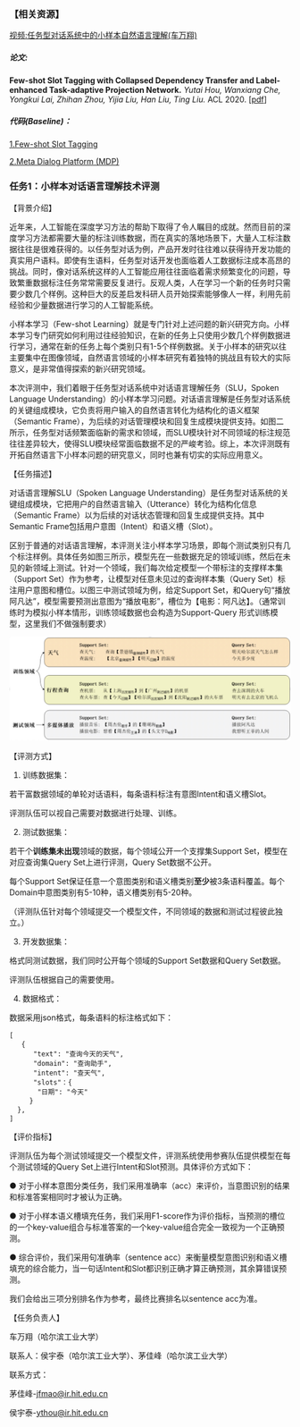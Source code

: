 ### 【相关资源】

[视频:任务型对话系统中的小样本自然语言理解(车万翔)](https://www.bilibili.com/video/BV1xt4y1e7HE?p=7)

##### 论文:

**Few-shot Slot Tagging with Collapsed Dependency Transfer and Label-enhanced Task-adaptive Projection Network.** *Yutai Hou, Wanxiang Che, Yongkui Lai, Zhihan Zhou, Yijia Liu, Han Liu, Ting Liu.* ACL 2020. [[pdf](https://file.aconf.org/conf/hz/2020/03/174917/files/2006_05702.pdf)]

##### 代码(Baseline)：

[1.Few-shot Slot Tagging](https://github.com/AtmaHou/FewShotTagging)

[2.Meta Dialog Platform (MDP)](https://github.com/AtmaHou/MetaDialog)



### **任务1：小样本对话语言理解技术评测**

【背景介绍】

   近年来，人工智能在深度学习方法的帮助下取得了令人瞩目的成就。然而目前的深度学习方法都需要大量的标注训练数据，而在真实的落地场景下，大量人工标注数据往往是很难获得的。以任务型对话为例，产品开发时往往难以获得待开发功能的真实用户语料。即使有生语料，任务型对话开发也面临着人工数据标注成本高昂的挑战。同时，像对话系统这样的人工智能应用往往面临着需求频繁变化的问题，导致繁重数据标注任务常常需要反复进行。反观人类，人在学习一个新的任务时只需要少数几个样例。这种巨大的反差启发科研人员开始探索能够像人一样，利用先前经验和少量数据进行学习的人工智能系统。 

   小样本学习（Few-shot Learning）就是专门针对上述问题的新兴研究方向。小样本学习专门研究如何利用过往经验知识，在新的任务上只使用少数几个样例数据进行学习，通常在新的任务上每个类别只有1-5个样例数据。关于小样本的研究以往主要集中在图像领域，自然语言领域的小样本研究有着独特的挑战且有较大的实际意义，是非常值得探索的新兴研究领域。

本次评测中，我们着眼于任务型对话系统中对话语言理解任务（SLU，Spoken Language Understanding）的小样本学习问题。对话语言理解是任务型对话系统的关键组成模块，它负责将用户输入的自然语言转化为结构化的语义框架（Semantic Frame），为后续的对话管理模块和回复生成模块提供支持。如图二所示，任务型对话频繁面临新的需求和领域，而SLU模块针对不同领域的标注规范往往差异较大，使得SLU模块经常面临数据不足的严峻考验。综上，本次评测既有开拓自然语言下小样本问题的研究意义，同时也兼有切实的实际应用意义。

 

【任务描述】

   对话语言理解SLU（Spoken Language Understanding）是任务型对话系统的关键组成模块，它把用户的自然语言输入（Utterance）转化为结构化信息（Semantic Frame）以为后续的对话状态管理和回复生成提供支持。其中Semantic Frame包括用户意图（Intent）和语义槽（Slot）。

   区别于普通的对话语言理解，本评测关注小样本学习场景，即每个测试类别只有几个标注样例。具体任务如图三所示，模型先在一些数据充足的领域训练，然后在未见的新领域上测试。针对一个领域，我们每次给定模型一个带标注的支撑样本集（Support Set）作为参考，让模型对任意未见过的查询样本集（Query Set）标注用户意图和槽位。以图三中测试领域为例，给定Support Set，和Query句“播放阿凡达”，模型需要预测出意图为“播放电影”，槽位为【电影：阿凡达】。（通常训练时为模拟小样本情形，训练领域数据也会构造为Support-Query 形式训练模型，这里我们不做强制要求）

 

![img](task.jpg)

 

【评测方式】

1. 训练数据集：

若干富数据领域的单轮对话语料，每条语料标注有意图Intent和语义槽Slot。

评测队伍可以视自己需要对数据进行处理、训练。

2. 测试数据集：

若干个**训练集未出现**领域的数据，每个领域公开一个支撑集Support Set，模型在对应查询集Query Set上进行评测，Query Set数据不公开。

每个Support Set保证任意一个意图类别和语义槽类别**至少**被3条语料覆盖。每个Domain中意图类别有5-10种，语义槽类别有5-20种。

（评测队伍针对每个领域提交一个模型文件，不同领域的数据和测试过程彼此独立。）

3. 开发数据集：

格式同测试数据，我们同时公开每个领域的Support Set数据和Query Set数据。

评测队伍根据自己的需要使用。

4. 数据格式：

数据采用json格式，每条语料的标注格式如下：

```
[
   {
      "text": "查询今天的天气",
      "domain": "查询助手",
      "intent": "查天气",
      "slots"：{
       "日期": "今天"
     }
  },
]
```

 

【评价指标】

评测队伍为每个测试领域提交一个模型文件，评测系统使用参赛队伍提供模型在每个测试领域的Query Set上进行Intent和Slot预测。具体评价方式如下：

● 对于小样本意图分类任务，我们采用准确率（acc）来评价，当意图识别的结果和标准答案相同时才被认为正确。

● 对于小样本语义槽填充任务，我们采用F1-score作为评价指标，当预测的槽位的一个key-value组合与标准答案的一个key-value组合完全一致视为一个正确预测。

● 综合评价，我们采用句准确率（sentence acc）来衡量模型意图识别和语义槽填充的综合能力，当一句话Intent和Slot都识别正确才算正确预测，其余算错误预测。

我们会给出三项分别排名作为参考，最终比赛排名以sentence acc为准。
 


 

【任务负责人】

车万翔（哈尔滨工业大学）

联系人：侯宇泰（哈尔滨工业大学）、茅佳峰（哈尔滨工业大学）

联系方式：

茅佳峰-[jfmao@ir.hit.edu.cn](mailto:jfmao@ir.hit.edu.cn)

侯宇泰-[ythou@ir.hit.edu.cn](mailto:ythou@ir.hit.edu.cn)

 
